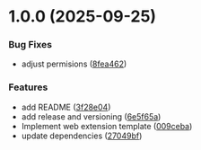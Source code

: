 # 1.0.0 (2025-09-25)


### Bug Fixes

* adjust permisions ([8fea462](https://github.com/tymzar/starter-web-extension/commit/8fea462ebc7e2f3b673ceea61f567ed8a7c61183))


### Features

* add README ([3f28e04](https://github.com/tymzar/starter-web-extension/commit/3f28e04e5eab30cf3c7636b2c35204182b22512a))
* add release and versioning ([6e5f65a](https://github.com/tymzar/starter-web-extension/commit/6e5f65a2529af83a6addb96f329bdad50d331162))
* Implement web extension template ([009ceba](https://github.com/tymzar/starter-web-extension/commit/009ceba955e304901ac2c9d4b789ba83701c955e))
* update dependencies ([27049bf](https://github.com/tymzar/starter-web-extension/commit/27049bfc41cf34dc45ded86106249c4e434f3da0))
